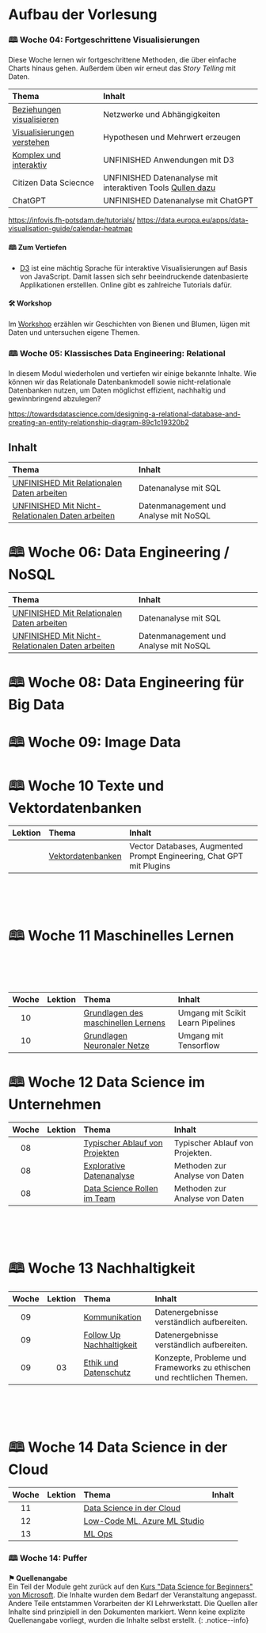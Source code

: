 # Aufbau der Vorlesung



### 🕮 Woche 04: Fortgeschrittene Visualisierungen

Diese Woche lernen wir fortgeschrittene Methoden, die über einfache Charts hinaus gehen. Außerdem üben wir erneut das _Story Telling_ mit Daten.

| Thema | Inhalt | 
| :------------- |  :---------- |
| [Beziehungen visualisieren](/modules/12-visualization-relationships/viz_rel.md) |  Netzwerke und Abhängigkeiten | 
| [Visualisierungen verstehen](/modules//13-meaningful-visualizations/viz_mean.md) |  Hypothesen und Mehrwert erzeugen | 
| [Komplex und interaktiv](/modules//14-interactive-visualizations/viz_int.md) | UNFINISHED Anwendungen mit D3 | 
| Citizen Data Sciecnce | UNFINISHED Datenanalyse mit interaktiven Tools [Qullen dazu]((https://www.jmp.com/de_de/software/capabilities/data-exploration-and-visualization.html) ) | 
| ChatGPT | UNFINISHED Datenanalyse mit ChatGPT | 
https://infovis.fh-potsdam.de/tutorials/
https://data.europa.eu/apps/data-visualisation-guide/calendar-heatmap

<!-- Zur Installation siehe eMail von Andre Beindrucker -->

#### 🕮 Zum Vertiefen
* [D3](https://d3-graph-gallery.com) ist eine mächtig Sprache für interaktive Visualisierungen auf Basis von JavaScript. Damit lassen sich sehr beeindruckende datenbasierte Applikationen erstelllen. Online gibt es zahlreiche Tutorials dafür.

#### 🛠 Workshop

Im [Workshop](/workshops/05-Fortgeschrittene-Visualisierungen/05.md) erzählen wir Geschichten von Bienen und Blumen, lügen mit Daten und untersuchen eigene Themen.

### 🕮 Woche 05: Klassisches Data Engineering: Relational

In diesem Modul wiederholen und vertiefen wir einige bekannte Inhalte. Wie können wir das Relationale Datenbankmodell sowie nicht-relationale Datenbanken nutzen, um Daten möglichst effizient, nachhaltig und gewinnbringend abzulegen?

https://towardsdatascience.com/designing-a-relational-database-and-creating-an-entity-relationship-diagram-89c1c19320b2 

## Inhalt

| Thema | Inhalt | 
| :------------- |  :---------- |
| [UNFINISHED Mit Relationalen Daten arbeiten ](/modules/05-relational-databases/README.md) |  Datenanalyse mit SQL | 
| [UNFINISHED Mit Nicht-Relationalen Daten arbeiten ](/modules/06-non-relational/README.md) |  Datenmanagement und Analyse mit NoSQL | 

# 🕮 Woche 06: Data Engineering / NoSQL 

| Thema | Inhalt | 
| :------------- |  :---------- |
| [UNFINISHED Mit Relationalen Daten arbeiten ](/modules/05-relational-databases/README.md) |  Datenanalyse mit SQL | 
| [UNFINISHED Mit Nicht-Relationalen Daten arbeiten ](/modules/06-non-relational/README.md) |  Datenmanagement und Analyse mit NoSQL | 


# 🕮 Woche 08: Data Engineering für Big Data

# 🕮 Woche 09: Image Data

# 🕮 Woche 10 Texte und Vektordatenbanken

| Lektion | Thema | Inhalt | 
| :-----------: | :------------- |  :---------- |
|   | [Vektordatenbanken ](https://www.deeplearning.ai/short-courses/vector-databases-embeddings-applications/?utm_medium=email&_hsmi=281747812) | Vector Databases, Augmented Prompt Engineering, Chat GPT mit Plugins |

<!-- ########################################################################################################### -->
<br><br><br>

# 🕮 Woche 11 Maschinelles Lernen
<br><br><br>

| Woche | Lektion | Thema | Inhalt | 
| :-----------: | :-----------: | :------------- |  :---------- |
| 10 |    | [Grundlagen des maschinellen Lernens](./02-Daten-Verstehen/04-Statistik.md) | Umgang mit Scikit Learn Pipelines | 
| 10 |    | [Grundlagen Neuronaler Netze ](./02-Daten-Verstehen/04-Statistik.md) | Umgang mit Tensorflow | 

<!-- ########################################################################################################### -->


# 🕮 Woche 12 Data Science im Unternehmen

| Woche | Lektion | Thema | Inhalt | 
| :-----------: | :-----------: | :------------- |  :---------- |
| 08 |    | [Typischer Ablauf von Projekten ](./02-Daten-Verstehen/04-Statistik.md) |  Typischer Ablauf von Projekten. | 
| 08 |    | [Explorative Datenanalyse](./02-Daten-Verstehen/04-Statistik.md) |  Methoden zur Analyse von Daten | 
| 08 |    | [Data Science Rollen im Team](./02-Daten-Verstehen/04-Statistik.md) |  Methoden zur Analyse von Daten | 

<!-- ########################################################################################################### -->
<br><br><br>

# 🕮 Woche 13 Nachhaltigkeit

| Woche | Lektion | Thema | Inhalt | 
| :-----------: | :-----------: | :------------- |  :---------- |
| 09 |    | [Kommunikation](./02-Daten-Verstehen/04-Statistik.md) |  Datenergebnisse verständlich aufbereiten. | 
| 09 |    | [Follow Up Nachhaltigkeit](./02-Daten-Verstehen/04-Statistik.md) |  Datenergebnisse verständlich aufbereiten. | 
| 09 | 03 | [Ethik und Datenschutz](./Lektionen/03-Data-Science-Ethics.md) |  Konzepte, Probleme und Frameworks zu ethischen und rechtlichen Themen. | 

<!-- ########################################################################################################### -->
<br><br><br>


# 🕮 Woche 14 Data Science in der Cloud

| Woche | Lektion | Thema | Inhalt | 
| :-----------: | :-----------: | :------------- |  :---------- |
| 11 |    | [Data Science in der Cloud ](./02-Daten-Verstehen/04-Statistik.md) |   | 
| 12 |    | [Low-Code ML, Azure ML Studio](./02-Daten-Verstehen/04-Statistik.md) |   | 
| 13 |    | [ML Ops](./02-Daten-Verstehen/04-Statistik.md) |   | 


### 🕮 Woche 14: Puffer






**⚑ Quellenangabe** <br> Ein Teil der Module geht zurück auf den [Kurs "Data Science for Beginners" von Microsoft](https://github.com/microsoft/Data-Science-For-Beginners). Die Inhalte wurden dem Bedarf der Veranstaltung angepasst. <br>
Andere Teile entstammen Vorarbeiten der KI Lehrwerkstatt.  Die Quellen aller Inhalte sind prinzipiell in den Dokumenten markiert. Wenn keine explizite Quellenangabe vorliegt, wurden die Inhalte selbst erstellt.
{: .notice--info}